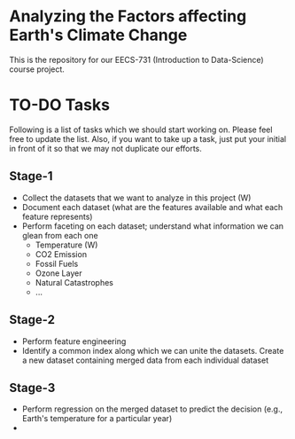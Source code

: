 # Analyzing the Factors affecting Earth's Climate Change
This is the repository for our EECS-731 (Introduction to Data-Science) course
project.

# TO-DO Tasks
Following is a list of tasks which we should start working on. Please feel free
to update the list. Also, if you want to take up a task, just put your initial
in front of it so that we may not duplicate our efforts.

## Stage-1
  - Collect the datasets that we want to analyze in this project (W)
  - Document each dataset (what are the features available and what each feature
    represents)
  - Perform faceting on each dataset; understand what information we can glean
    from each one
    - Temperature (W)
    - CO2 Emission
    - Fossil Fuels
    - Ozone Layer
    - Natural Catastrophes
    - ...

## Stage-2
  - Perform feature engineering
  - Identify a common index along which we can unite the datasets. Create a new
    dataset containing merged data from each individual dataset

## Stage-3
  - Perform regression on the merged dataset to predict the decision (e.g.,
    Earth's temperature for a particular year)
  - <To-Be-Added>
